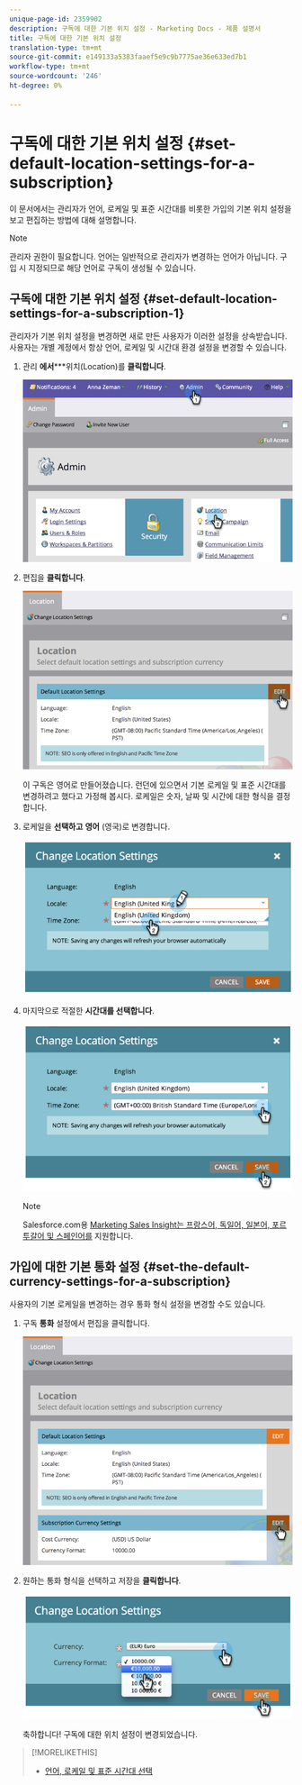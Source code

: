 ```yaml
---
unique-page-id: 2359902
description: 구독에 대한 기본 위치 설정 - Marketing Docs - 제품 설명서
title: 구독에 대한 기본 위치 설정
translation-type: tm+mt
source-git-commit: e149133a5383faaef5e9c9b7775ae36e633ed7b1
workflow-type: tm+mt
source-wordcount: '246'
ht-degree: 0%

---
```



# 구독에 대한 기본 위치 설정 {#set-default-location-settings-for-a-subscription}

이 문서에서는 관리자가 언어, 로케일 및 표준 시간대를 비롯한 가입의 기본 위치 설정을 보고 편집하는 방법에 대해 설명합니다.

>[!NOTE]
>
>관리자 권한이 필요합니다. 언어는 일반적으로 관리자가 변경하는 언어가 아닙니다. 구입 시 지정되므로 해당 언어로 구독이 생성될 수 있습니다.

## 구독에 대한 기본 위치 설정 {#set-default-location-settings-for-a-subscription-1}

관리자가 기본 위치 설정을 변경하면 새로 만든 사용자가 이러한 설정을 상속받습니다. 사용자는 개별 계정에서 항상 언어, 로케일 및 시간대 환경 설정을 [](select-your-language-locale-and-time-zone.md) 변경할 수 있습니다.

1. 관리 **에서*****위치(Location)를 **클릭합니다**.

   ![](assets/image2014-11-7-11-3a39-3a17.png)

1. 편집을 **클릭합니다**.

   ![](assets/image2014-11-7-11-3a40-3a39.png)

   이 구독은 영어로 만들어졌습니다. 런던에 있으면서 기본 로케일 및 표준 시간대를 변경하려고 했다고 가정해 봅시다. 로케일은 숫자, 날짜 및 시간에 대한 형식을 결정합니다.

1. 로케일을 **선택하고** **영어** (영국)로 변경합니다.

   ![](assets/image2014-11-7-11-3a51-3a26.png)

1. 마지막으로 적절한 **시간대를 선택합니다**.

   ![](assets/image2014-11-7-14-3a42-3a34.png)

   >[!NOTE]
   >
   >Salesforce.com용 [Marketing Sales Insight는 프랑스어, 독일어, 일본어, 포르투갈어 및 스페인어를](http://salesforce.com/) 지원합니다.

## 가입에 대한 기본 통화 설정 {#set-the-default-currency-settings-for-a-subscription}

사용자의 기본 로케일을 변경하는 경우 통화 형식 설정을 변경할 수도 있습니다.

1. 구독 **통화** 설정에서 편집을 클릭합니다.

   ![](assets/image2014-11-7-15-3a50-3a33.png)

1. 원하는 통화 형식을 선택하고 저장을 **클릭합니다**.

   ![](assets/image2014-11-7-15-3a58-3a21.png)

   축하합니다! 구독에 대한 위치 설정이 변경되었습니다.

>[!MORELIKETHIS]
>
>* [언어, 로케일 및 표준 시간대 선택](select-your-language-locale-and-time-zone.md)

>



